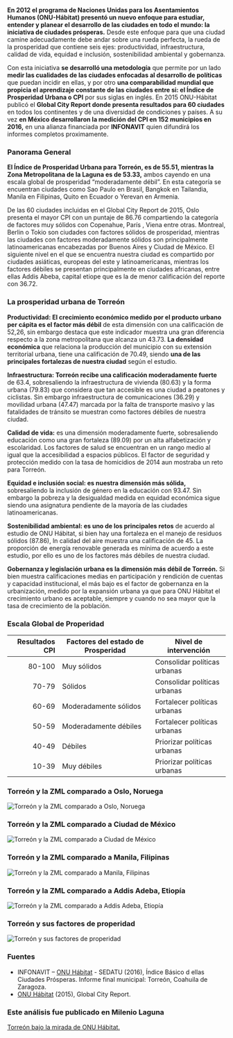 
**En 2012 el programa de Naciones Unidas para los Asentamientos Humanos (ONU-Hábitat) presentó un nuevo enfoque para estudiar, entender y planear el desarrollo de las ciudades en todo el mundo: la iniciativa de ciudades prósperas.** Desde este enfoque para que una ciudad camine adecuadamente debe andar sobre una rueda perfecta, la rueda de la prosperidad que contiene seis ejes: productividad, infraestructura, calidad de vida, equidad e inclusión, sostenibilidad ambiental y gobernanza.

Con esta iniciativa **se desarrolló una metodología** que permite por un lado **medir las cualidades de las ciudades enfocadas al desarrollo de políticas** que puedan incidir en ellas, y por otro **una comparabilidad mundial que propicia el aprendizaje constante de las ciudades entre si: el Índice de Prosperidad Urbana o CPI** por sus siglas en inglés. En 2015 ONU-Hábitat publicó el **Global City Report donde presenta resultados para 60 ciudades** en todos los continentes y de una diversidad de condiciones y países.  A su vez **en México desarrollaron la medición del CPI en 152 municipios en 2016,** en una alianza financiada por **INFONAVIT** quien difundirá los informes completos proximamente.

### Panorama General

**El Índice de Prosperidad Urbana para Torreón, es de 55.51, mientras la Zona Metropolitana de la Laguna es de 53.33,** ambos cayendo en una escala global de prosperidad “moderadamente débil”. En esta categoría se encuentran ciudades como Sao Paulo en Brasil, Bangkok en Tailandia, Manila en Filipinas, Quito en Ecuador o Yerevan en Armenia.

De las 60 ciudades incluidas en el Global City Report de 2015, Oslo presenta el mayor CPI con un puntaje de 86.76 compartiendo la categoría de factores muy sólidos con Copenahue, París , Viena entre otras. Montreal, Berlin o Tokio son ciudades con factores sólidos de prosperidad, mientras las ciudades con factores moderadamente sólidos son principalmente latinoamericanas encabezadas por Buenos Aires y Ciudad de México. El siguiente nivel en el que se encuentra nuestra ciudad es compartido por ciudades asiáticas, europeas del este y latinoamericanas, mientras los factores débiles se presentan principalmente en ciudades africanas, entre ellas Addis Abeba, capital etiope que es la de menor calificación del reporte con 36.72.

### La prosperidad urbana de Torreón

**Productividad: El crecimiento económico medido por el producto urbano per cápita es el factor más débil** de esta dimensión con una calificación de 52,26, sin embargo destaca que este indicador muestra una gran diferencia respecto a la zona metropolitana que alcanza un 43.73. **La densidad económica** que relaciona la producción del municipio con su extensión territorial urbana, tiene una calificación de 70.49, siendo **una de las principales fortalezas de nuestra ciudad** según el estudio.

**Infraestructura: Torreón recibe una calificación moderadamente fuerte** de 63.4, sobresaliendo la infraestructura de vivienda (80.63) y la forma urbana (79.83) que considera que tan accesible es una ciudad a peatones y ciclistas. Sin embargo infraestructura de comunicaciones (36.29) y movilidad urbana (47.47) marcada por la falta de transporte masivo y las fatalidades de tránsito se muestran como factores débiles de nuestra ciudad.

**Calidad de vida:** es una dimensión moderadamente fuerte, sobresaliendo educación como una gran fortaleza (89.09) por un alta alfabetización y escolaridad. Los factores de salud se encuentran en un rango medio al igual que la accesibilidad a espacios públicos. El factor de seguridad y protección medido con la tasa de homicidios de 2014 aun mostraba un reto para Torreón.

**Equidad e inclusión social: es nuestra dimensión más sólida,** sobresaliendo la inclusión de género en la educación con 93.47. Sin embargo la pobreza y la desigualdad medida en equidad económica sigue siendo una asignatura pendiente de la mayoría de las ciudades latinoamericanas.

**Sostenibilidad ambiental: es uno de los principales retos** de acuerdo al estudio de ONU Hábitat, si bien hay una fortaleza en el manejo de residuos sólidos (87.86), ln calidad del aire muestra una calificación de 45. La proporción de energía renovable generada es mínima de acuerdo a este estudio, por ello es uno de los factores más débiles de nuestra ciudad.

**Gobernanza y legislación urbana es la dimensión más débil de Torreón.** Si bien muestra calificaciones medias en participación y rendición de cuentas y capacidad institucional, el más bajo es el factor de gobernanza en la urbanización, medido por la expansión urbana ya que para ONU Hábitat el crecimiento urbano es aceptable, siempre y cuando no sea mayor que la tasa de crecimiento de la población.

### Escala Global de Properidad

Resultados CPI | Factores del estado de Prosperidad | Nivel de intervención
--------------:|------------------------------------|----------------------
    80-100     | Muy sólidos                        | Consolidar políticas urbanas
    70-79      | Sólidos                            | Consolidar políticas urbanas
    60-69      | Moderadamente sólidos              | Fortalecer políticas urbanas
    50-59      | Moderadamente débiles              | Fortalecer políticas urbanas
    40-49      | Débiles                            | Priorizar políticas urbanas
    10-39      | Muy débiles                        | Priorizar políticas urbanas

### Torreón y la ZML comparado a Oslo, Noruega

<img class="img-responsive" src="torreon-bajo-la-mirada-de-onu-habitat/torreon-y-zml-comparado-con-oslo-noruega.png" alt="Torreón y la ZML comparado a Oslo, Noruega">

### Torreón y la ZML comparado a Ciudad de México

<img class="img-responsive" src="torreon-bajo-la-mirada-de-onu-habitat/torreon-y-zml-comparado-con-ciudad-de-mexico.png" alt="Torreón y la ZML comparado a Ciudad de México">

### Torreón y la ZML comparado a Manila, Filipinas

<img class="img-responsive" src="torreon-bajo-la-mirada-de-onu-habitat/torreon-y-zml-comparado-con-manila-filipinas.png" alt="Torreón y la ZML comparado a Manila, Filipinas">

### Torreón y la ZML comparado a Addis Adeba, Etiopía

<img class="img-responsive" src="torreon-bajo-la-mirada-de-onu-habitat/torreon-y-zml-comparado-con-addis-adeba-etiopia.png" alt="Torreón y la ZML comparado a Addis Adeba, Etiopía">

### Torreón y sus factores de properidad

<img class="img-responsive" src="torreon-bajo-la-mirada-de-onu-habitat/torreon-y-sus-factores-de-prosperidad.png" alt="Torreón y sus factores de properidad">

### Fuentes

* INFONAVIT – [ONU Hábitat](http://unhabitat.org) - SEDATU (2016), Índice Básico d ellas Ciudades Prósperas. Informe final municipal: Torreón, Coahuila de Zaragoza.
* [ONU Hábitat](http://unhabitat.org) (2015),  Global City Report.

### Este análisis fue publicado en Milenio Laguna

[Torreón bajo la mirada de ONU Hábitat.](http://www.milenio.com/region/nuestra_metropoli_desde_el_implan-implan_torreon-prosperidad_torreon-milenio_0_908309202.html)
